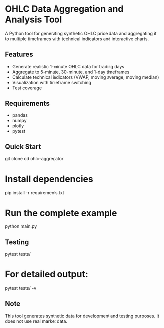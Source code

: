 # OHLC Data Aggregation and Analysis Tool

A Python tool for generating synthetic OHLC price data and aggregating it to multiple timeframes with technical indicators and interactive charts.

## Features

- Generate realistic 1-minute OHLC data for trading days
- Aggregate to 5-minute, 30-minute, and 1-day timeframes
- Calculate technical indicators (VWAP, moving average, moving median)
- Visualization with timeframe switching
- Test coverage

## Requirements

- pandas
- numpy
- plotly
- pytest

## Quick Start

git clone <repository-url>
cd ohlc-aggregator

# Install dependencies
pip install -r requirements.txt

# Run the complete example
python main.py

## Testing

pytest tests/
# For detailed output:
pytest tests/ -v

## Note
This tool generates synthetic data for development and testing purposes. It does not use real market data.
